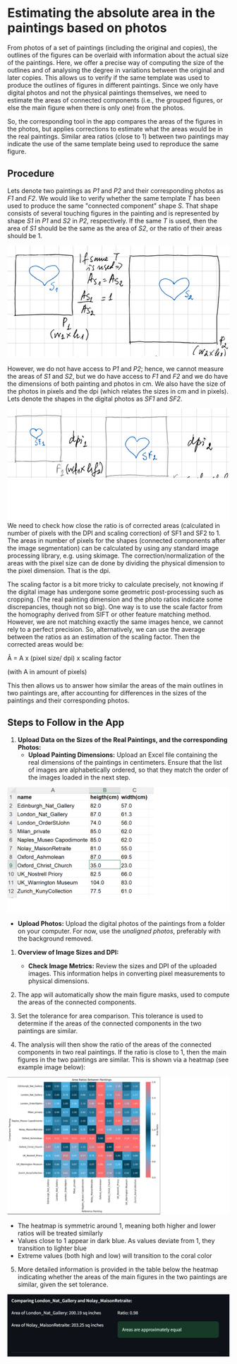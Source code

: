 # Estimating the absolute area in the paintings based on photos

From photos of a set of paintings (including the original and copies), the outlines of the figures can be overlaid with information about the actual size of the paintings. Here, we offer a precise way of computing the size of the outlines and of analysing the degree in variations between the original and later copies. This allows us to verify if the same template was used to produce the outlines of figures in different paintings. Since we only have digital photos and not the physical paintings themselves, we need to estimate the areas of connected components (i.e., the grouped figures, or else the main figure when there is only one) from the photos.

So, the corresponding tool in the app compares the areas of the figures in the photos, but applies corrections to estimate what the areas would be in the real paintings. Similar area ratios (close to 1) between two paintings may indicate the use of the same template being used to reproduce the same figure.

## Procedure

Lets denote two paintings as *P1* and *P2* and their corresponding photos as *F1* and *F2*. We would like to verify whether the same template *T* has been used to produce the same "connected component" shape *S*. That shape consists of several touching figures in the painting and is represented by shape *S1* in *P1* and *S2* in *P2*, respectively. If the same *T* is used, then the area of *S1* should be the same as the area of *S2*, or the ratio of their areas should be 1.

![painting areas](pa_areas.jpg)

However, we do not have access to *P1* and *P2*; hence, we cannot measure the areas of *S1* and *S2*, but we do have access to *F1* and *F2* and we do have the dimensions of both painting and photos in cm. We also have the size of the photos in pixels and the dpi (which relates the sizes in cm and in pixels). Lets denote the shapes in the digital photos as *SF1* and *SF2*.

![photo areas](im_areas.jpg)
We need to check how close the ratio is of corrected areas (calculated in number of pixels with the DPI and scaling correction) of SF1 and SF2 to 1. The areas in number of pixels for the shapes (connected components after the image segmentation) can be calculated by using any standard image processing library, e.g. using skimage. The correction/normalization of the areas with the pixel size can de done by dividing the physical dimension to the pixel dimension. That is the dpi.

The scaling factor is a bit more tricky to calculate precisely, not knowing if the digital image has undergone some geometric post-processing such as cropping. (The real painting dimension and the photo ratios indicate some discrepancies, though not so big). One way is to use the scale factor from the homography derived from SIFT or other feature matching method. However, we are not matching exactly the same images hence, we cannot rely to a perfect precision. So, alternatively, we can use the average between the ratios as an estimation of the scaling factor. Then the corrected areas would be:

Â = A x (pixel size/ dpi) x scaling factor

(with A in amount of pixels)

This then allows us to answer how similar the areas of the main outlines in two paintings are, after accounting for differences in the sizes of the paintings and their corresponding photos.


## Steps to Follow in the App

1. **Upload Data on the Sizes of the Real Paintings, and the corresponding Photos:**
   - **Upload Painting Dimensions:** Upload an Excel file containing the real dimensions of the paintings in centimeters. Ensure that the list of images are alphabetically ordered, so that they match the order of the images loaded in the next step.

![Dimensions of paintings](painting_dimensions.png)

   - **Upload Photos:** Upload the digital photos of the paintings from a folder on your computer. For now, use the *unaligned photos*, preferably with the background removed.
   
1. **Overview of Image Sizes and DPI:**
   - **Check Image Metrics:** Review the sizes and DPI of the uploaded images. This information helps in converting pixel measurements to physical dimensions.

2. The app will automatically show the main figure masks, used to compute the areas of the connected components.

3. Set the tolerance for area comparison. This tolerance is used to determine if the areas of the connected components in the two paintings are similar.

4. The analysis will then show the ratio of the areas of the connected components in two real paintings. If the ratio is close to 1, then the main figures in the two paintings are similar. This is shown via a heatmap (see example image below):

![Heatmap of area ratios](heatmap.png)

- The heatmap is symmetric around 1, meaning both higher and lower ratios will be treated similarly
- Values close to 1 appear in dark blue. As values deviate from 1, they transition to lighter blue
- Extreme values (both high and low) will transition to the coral color

5. More detailed information is provided in the table below the heatmap indicating whether the areas of the main figures in the two paintings are similar, given the set tolerance.

![Example of matching ares of main figure in real paintings](img_identical.png)